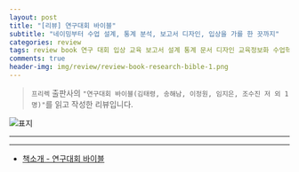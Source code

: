 ```yaml
---  
layout: post  
title: "[리뷰] 연구대회 바이블"  
subtitle: "네이밍부터 수업 설계, 통계 분석, 보고서 디자인, 입상을 가를 한 끗까지"  
categories: review  
tags: review book 연구 대회 입상 교육 보고서 설계 통계 문서 디자인 교육정보화 수업혁신 인성교육 교육방송 자료전     
comments: true  
header-img: img/review/review-book-research-bible-1.png
---  
```

  
> `프리렉` 출판사의 `"연구대회 바이블(김태령, 송해남, 이정원, 임지은, 조수진 저 외 1명)"`를 읽고 작성한 리뷰입니다.  

![표지](https://theorydb.github.io/assets/img/review/review-book-research-bible-1.png)  

---

> 

---

* [책소개 - 연구대회 바이블](https://www.yes24.com/Product/Goods/123751395)

